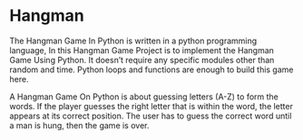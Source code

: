 # Hangman

The Hangman Game In Python is written in a python programming language, In this Hangman Game Project is to implement the Hangman Game Using Python. 
It doesn’t require any specific modules other than random and time. Python loops and functions are enough to build this game here.

A Hangman Game On Python is about guessing letters (A-Z) to form the words. If the player guesses the right letter that is within the word, 
the letter appears at its correct position. The user has to guess the correct word until a man is hung, then the game is over.
